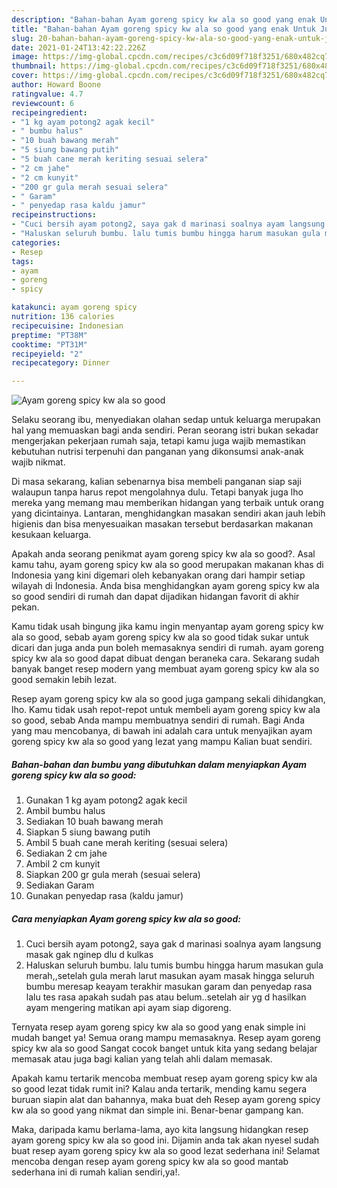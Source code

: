 ```yaml
---
description: "Bahan-bahan Ayam goreng spicy kw ala so good yang enak Untuk Jualan"
title: "Bahan-bahan Ayam goreng spicy kw ala so good yang enak Untuk Jualan"
slug: 20-bahan-bahan-ayam-goreng-spicy-kw-ala-so-good-yang-enak-untuk-jualan
date: 2021-01-24T13:42:22.226Z
image: https://img-global.cpcdn.com/recipes/c3c6d09f718f3251/680x482cq70/ayam-goreng-spicy-kw-ala-so-good-foto-resep-utama.jpg
thumbnail: https://img-global.cpcdn.com/recipes/c3c6d09f718f3251/680x482cq70/ayam-goreng-spicy-kw-ala-so-good-foto-resep-utama.jpg
cover: https://img-global.cpcdn.com/recipes/c3c6d09f718f3251/680x482cq70/ayam-goreng-spicy-kw-ala-so-good-foto-resep-utama.jpg
author: Howard Boone
ratingvalue: 4.7
reviewcount: 6
recipeingredient:
- "1 kg ayam potong2 agak kecil"
- " bumbu halus"
- "10 buah bawang merah"
- "5 siung bawang putih"
- "5 buah cane merah keriting sesuai selera"
- "2 cm jahe"
- "2 cm kunyit"
- "200 gr gula merah sesuai selera"
- " Garam"
- " penyedap rasa kaldu jamur"
recipeinstructions:
- "Cuci bersih ayam potong2, saya gak d marinasi soalnya ayam langsung masak gak nginep dlu d kulkas"
- "Haluskan seluruh bumbu. lalu tumis bumbu hingga harum masukan gula merah,,setelah gula merah larut masukan ayam masak hingga seluruh bumbu meresap keayam terakhir masukan garam dan penyedap rasa lalu tes rasa apakah sudah pas atau belum..setelah air yg d hasilkan ayam mengering matikan api ayam siap digoreng."
categories:
- Resep
tags:
- ayam
- goreng
- spicy

katakunci: ayam goreng spicy 
nutrition: 136 calories
recipecuisine: Indonesian
preptime: "PT38M"
cooktime: "PT31M"
recipeyield: "2"
recipecategory: Dinner

---
```



![Ayam goreng spicy kw ala so good](https://img-global.cpcdn.com/recipes/c3c6d09f718f3251/680x482cq70/ayam-goreng-spicy-kw-ala-so-good-foto-resep-utama.jpg)

Selaku seorang ibu, menyediakan olahan sedap untuk keluarga merupakan hal yang memuaskan bagi anda sendiri. Peran seorang istri bukan sekadar mengerjakan pekerjaan rumah saja, tetapi kamu juga wajib memastikan kebutuhan nutrisi terpenuhi dan panganan yang dikonsumsi anak-anak wajib nikmat.

Di masa  sekarang, kalian sebenarnya bisa membeli panganan siap saji walaupun tanpa harus repot mengolahnya dulu. Tetapi banyak juga lho mereka yang memang mau memberikan hidangan yang terbaik untuk orang yang dicintainya. Lantaran, menghidangkan masakan sendiri akan jauh lebih higienis dan bisa menyesuaikan masakan tersebut berdasarkan makanan kesukaan keluarga. 



Apakah anda seorang penikmat ayam goreng spicy kw ala so good?. Asal kamu tahu, ayam goreng spicy kw ala so good merupakan makanan khas di Indonesia yang kini digemari oleh kebanyakan orang dari hampir setiap wilayah di Indonesia. Anda bisa menghidangkan ayam goreng spicy kw ala so good sendiri di rumah dan dapat dijadikan hidangan favorit di akhir pekan.

Kamu tidak usah bingung jika kamu ingin menyantap ayam goreng spicy kw ala so good, sebab ayam goreng spicy kw ala so good tidak sukar untuk dicari dan juga anda pun boleh memasaknya sendiri di rumah. ayam goreng spicy kw ala so good dapat dibuat dengan beraneka cara. Sekarang sudah banyak banget resep modern yang membuat ayam goreng spicy kw ala so good semakin lebih lezat.

Resep ayam goreng spicy kw ala so good juga gampang sekali dihidangkan, lho. Kamu tidak usah repot-repot untuk membeli ayam goreng spicy kw ala so good, sebab Anda mampu membuatnya sendiri di rumah. Bagi Anda yang mau mencobanya, di bawah ini adalah cara untuk menyajikan ayam goreng spicy kw ala so good yang lezat yang mampu Kalian buat sendiri.

<!--inarticleads1-->

##### Bahan-bahan dan bumbu yang dibutuhkan dalam menyiapkan Ayam goreng spicy kw ala so good:

1. Gunakan 1 kg ayam potong2 agak kecil
1. Ambil  bumbu halus
1. Sediakan 10 buah bawang merah
1. Siapkan 5 siung bawang putih
1. Ambil 5 buah cane merah keriting (sesuai selera)
1. Sediakan 2 cm jahe
1. Ambil 2 cm kunyit
1. Siapkan 200 gr gula merah (sesuai selera)
1. Sediakan  Garam
1. Gunakan  penyedap rasa (kaldu jamur)




<!--inarticleads2-->

##### Cara menyiapkan Ayam goreng spicy kw ala so good:

1. Cuci bersih ayam potong2, saya gak d marinasi soalnya ayam langsung masak gak nginep dlu d kulkas
1. Haluskan seluruh bumbu. lalu tumis bumbu hingga harum masukan gula merah,,setelah gula merah larut masukan ayam masak hingga seluruh bumbu meresap keayam terakhir masukan garam dan penyedap rasa lalu tes rasa apakah sudah pas atau belum..setelah air yg d hasilkan ayam mengering matikan api ayam siap digoreng.




Ternyata resep ayam goreng spicy kw ala so good yang enak simple ini mudah banget ya! Semua orang mampu memasaknya. Resep ayam goreng spicy kw ala so good Sangat cocok banget untuk kita yang sedang belajar memasak atau juga bagi kalian yang telah ahli dalam memasak.

Apakah kamu tertarik mencoba membuat resep ayam goreng spicy kw ala so good lezat tidak rumit ini? Kalau anda tertarik, mending kamu segera buruan siapin alat dan bahannya, maka buat deh Resep ayam goreng spicy kw ala so good yang nikmat dan simple ini. Benar-benar gampang kan. 

Maka, daripada kamu berlama-lama, ayo kita langsung hidangkan resep ayam goreng spicy kw ala so good ini. Dijamin anda tak akan nyesel sudah buat resep ayam goreng spicy kw ala so good lezat sederhana ini! Selamat mencoba dengan resep ayam goreng spicy kw ala so good mantab sederhana ini di rumah kalian sendiri,ya!.

